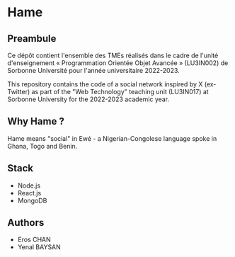 # Hame

## Preambule

Ce dépôt contient l'ensemble des TMEs réalisés dans le cadre de l'unité d'enseignement « Programmation Orientée Objet Avancée » (LU3IN002) de Sorbonne Université pour l'année universitaire 2022-2023.

This repository contains the code of a social network inspired by X (ex-Twitter) as part of the "Web Technology" teaching unit (LU3IN017) at Sorbonne University for the 2022-2023 academic year.

## Why Hame ?

Hame means "social" in Ewé - a Nigerian-Congolese language spoke in Ghana, Togo and Benin.

## Stack

- Node.js
- React.js
- MongoDB

## Authors

- Eros CHAN
- Yenal BAYSAN
